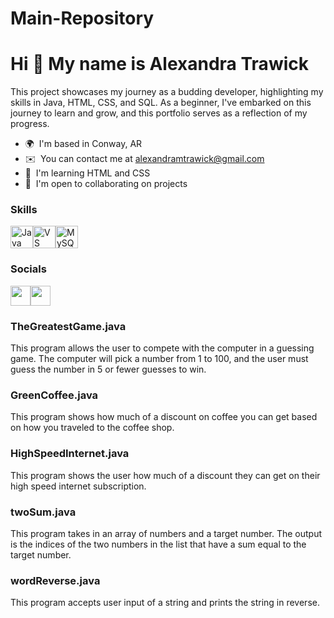 # Main-Repository

Hi 👋 My name is Alexandra Trawick
==================================

This project showcases my journey as a budding developer, highlighting my skills in Java, HTML, CSS, and SQL. As a beginner, I've embarked on this journey to learn and grow, and this portfolio serves as a reflection of my progress.

*   🌍  I'm based in Conway, AR
*   ✉️  You can contact me at [alexandramtrawick@gmail.com](mailto:alexandramtrawick@gmail.com)
*   🧠  I'm learning HTML and CSS
*   🤝  I'm open to collaborating on projects
### Skills 
<p align="left">
<a href="https://www.oracle.com/java/" target="_blank" rel="noreferrer"><img src="https://raw.githubusercontent.com/danielcranney/readme-generator/main/public/icons/skills/java-colored.svg" width="36" height="36" alt="Java" /></a><a href="https://code.visualstudio.com/" target="_blank" rel="noreferrer"><img src="https://raw.githubusercontent.com/danielcranney/readme-generator/main/public/icons/skills/visualstudiocode.svg" width="36" height="36" alt="VS Code" /></a><a href="https://www.mysql.com/" target="_blank" rel="noreferrer"><img src="https://raw.githubusercontent.com/danielcranney/readme-generator/main/public/icons/skills/mysql-colored.svg" width="36" height="36" alt="MySQL" /></a>
                    </p>
                    
### Socials
                  
                  
<p align="left">
<a href="https://www.github.com/alexandramtrawick" target="_blank" rel="noreferrer"><picture><source media="(prefers-color-scheme: dark)" srcset="https://raw.githubusercontent.com/danielcranney/readme-generator/main/public/icons/socials/github-dark.svg" /><source media="(prefers-color-scheme: light)" srcset="https://raw.githubusercontent.com/danielcranney/readme-generator/main/public/icons/socials/github.svg" /><img src="https://raw.githubusercontent.com/danielcranney/readme-generator/main/public/icons/socials/github.svg" width="32" height="32" /></picture></a><a href="https://www.linkedin.com/in/alexandra-trawick-314a76305/" target="_blank" rel="noreferrer"><picture><source media="(prefers-color-scheme: dark)" srcset="https://raw.githubusercontent.com/danielcranney/readme-generator/main/public/icons/socials/linkedin-dark.svg" /><source media="(prefers-color-scheme: light)" srcset="https://raw.githubusercontent.com/danielcranney/readme-generator/main/public/icons/socials/linkedin.svg" /><img src="https://raw.githubusercontent.com/danielcranney/readme-generator/main/public/icons/socials/linkedin.svg" width="32" height="32" />
</picture>
</a></p>

### TheGreatestGame.java

This program allows the user to compete with the computer in a guessing game. The computer will pick a number from 1 to 100, and the user must guess the number in 5 or fewer guesses to win.

### GreenCoffee.java

This program shows how much of a discount on coffee you can get based on how you traveled to the coffee shop.

### HighSpeedInternet.java

This program shows the user how much of a discount they can get on their high speed internet subscription.

### twoSum.java

This program takes in an array of numbers and a target number. The output is the indices of the two numbers in the list that have a sum equal to the target number.

### wordReverse.java

This program accepts user input of a string and prints the string in reverse.
